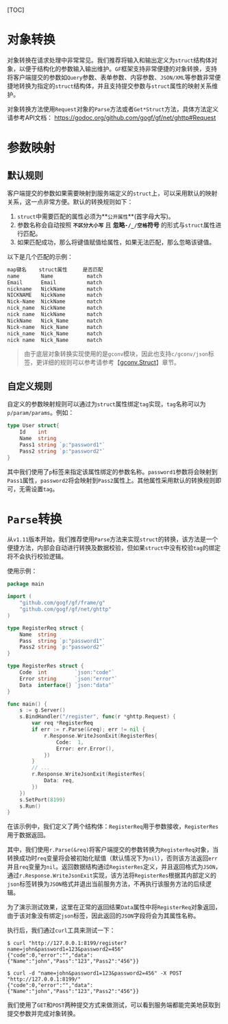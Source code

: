 [TOC]

# 对象转换

对象转换在请求处理中非常常见。我们推荐将输入和输出定义为`struct`结构体对象，以便于结构化的参数输入输出维护。`GF`框架支持非常便捷的对象转换，支持将客户端提交的参数如`Query`参数、表单参数、内容参数、`JSON/XML`等参数非常便捷地转换为指定的`struct`结构体，并且支持提交参数与`struct`属性的映射关系维护。

对象转换方法使用`Request`对象的`Parse`方法或者`Get*Struct`方法，具体方法定义请参考API文档：
https://godoc.org/github.com/gogf/gf/net/ghttp#Request

# 参数映射

## 默认规则

客户端提交的参数如果需要映射到服务端定义的`struct`上，可以采用默认的映射关系，这一点非常方便。默认的转换规则如下：
1. `struct`中需要匹配的属性必须为**`公开属性`**(首字母大写)。
2. 参数名称会自动按照 **`不区分大小写`** 且 **忽略`-/_/空格`符号** 的形式与`struct`属性进行匹配。 
3. 如果匹配成功，那么将键值赋值给属性，如果无法匹配，那么忽略该键值。

以下是几个匹配的示例：
```html
map键名    struct属性     是否匹配
name       Name           match
Email      Email          match
nickname   NickName       match
NICKNAME   NickName       match
Nick-Name  NickName       match
nick_name  NickName       match
nick name  NickName       match
NickName   Nick_Name      match
Nick-name  Nick_Name      match
nick_name  Nick_Name      match
nick name  Nick_Name      match
```

> 由于底层对象转换实现使用的是`gconv`模块，因此也支持`c/gconv/json`标签，更详细的规则可以参考请参考【[gconv.Struct](util/gconv/struct.md)】章节。

## 自定义规则

自定义的参数映射规则可以通过为`struct`属性绑定`tag`实现，`tag`名称可以为`p/param/params`。例如：

```go
type User struct{
    Id    int
    Name  string
    Pass1 string `p:"password1"`
    Pass2 string `p:"password2"`
}
```
其中我们使用了`p`标签来指定该属性绑定的参数名称。`password1`参数将会映射到`Pass1`属性，`password2`将会映射到`Pass2`属性上。其他属性采用默认的转换规则即可，无需设置`tag`。

# `Parse`转换

从`v1.11`版本开始，我们推荐使用`Parse`方法来实现`struct`的转换，该方法是一个便捷方法，内部会自动进行转换及数据校验，但如果`struct`中没有校验`tag`的绑定将不会执行校验逻辑。

使用示例：
```go
package main

import (
	"github.com/gogf/gf/frame/g"
	"github.com/gogf/gf/net/ghttp"
)

type RegisterReq struct {
	Name  string
	Pass  string `p:"password1"`
	Pass2 string `p:"password2"`
}

type RegisterRes struct {
	Code  int         `json:"code"`
	Error string      `json:"error"`
	Data  interface{} `json:"data"`
}

func main() {
	s := g.Server()
	s.BindHandler("/register", func(r *ghttp.Request) {
		var req *RegisterReq
		if err := r.Parse(&req); err != nil {
			r.Response.WriteJsonExit(RegisterRes{
				Code:  1,
				Error: err.Error(),
			})
		}
		// ...
		r.Response.WriteJsonExit(RegisterRes{
			Data: req,
		})
	})
	s.SetPort(8199)
	s.Run()
}
```
在该示例中，我们定义了两个结构体：`RegisterReq`用于参数接收，`RegisterRes`用于数据返回。

其中，我们使用`r.Parse(&req)`将客户端提交的参数转换为`RegisterReq`对象，当转换成功时`req`变量将会被初始化赋值（默认情况下为`nil`），否则该方法返回`err`并且`req`变量为`nil`。返回数据结构通过`RegisterRes`定义，并且返回格式为`JSON`，通过`r.Response.WriteJsonExit`实现，该方法将`RegisterRes`根据其内部定义的`json`标签转换为`JSON`格式并退出当前服务方法，不再执行该服务方法的后续逻辑。

为了演示测试效果，这里在正常的返回结果`Data`属性中将`RegisterReq`对象返回，由于该对象没有绑定`json`标签，因此返回的`JSON`字段将会为其属性名称。

执行后，我们通过`curl`工具来测试一下：
```
$ curl "http://127.0.0.1:8199/register?name=john&password1=123&password2=456"
{"code":0,"error":"","data":{"Name":"john","Pass":"123","Pass2":"456"}}

$ curl -d "name=john&password1=123&password2=456" -X POST "http://127.0.0.1:8199/"
{"code":0,"error":"","data":{"Name":"john","Pass":"123","Pass2":"456"}}
```
我们使用了`GET`和`POST`两种提交方式来做测试，可以看到服务端都能完美地获取到提交参数并完成对象转换。






